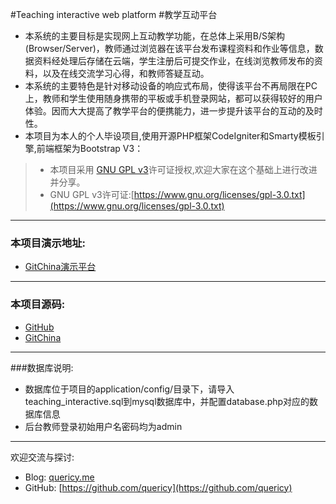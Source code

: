 #Teaching interactive web platform
#教学互动平台

* 本系统的主要目标是实现网上互动教学功能，在总体上采用B/S架构(Browser/Server)，教师通过浏览器在该平台发布课程资料和作业等信息，数据资料经处理后存储在云端，学生注册后可提交作业，在线浏览教师发布的资料，以及在线交流学习心得，和教师答疑互动。
* 本系统的主要特色是针对移动设备的响应式布局，使得该平台不再局限在PC上，教师和学生使用随身携带的平板或手机登录网站，都可以获得较好的用户体验。因而大大提高了教学平台的便携能力，进一步提升该平台的互动的及时性。
* 本项目为本人的个人毕设项目,使用开源PHP框架CodeIgniter和Smarty模板引擎,前端框架为Bootstrap V3：

> * 本项目采用 [GNU GPL v3](http://opensource.org/licenses/GPL-3.0)许可证授权,欢迎大家在这个基础上进行改进并分享。
> * GNU GPL v3许可证:[https://www.gnu.org/licenses/gpl-3.0.txt](https://www.gnu.org/licenses/gpl-3.0.txt)

---
### 本项目演示地址:
* [GitChina演示平台](http://teachtest.butterfly.mopaasapp.com/)

---
### 本项目源码:

* [GitHub](https://github.com/quericy/Teaching-interactive-web-platform)
* [GitChina](https://git.oschina.net/quericy/Teaching-interactive-web-platform)

---
###数据库说明:

* 数据库位于项目的application/config/目录下，请导入teaching_interactive.sql到mysql数据库中，并配置database.php对应的数据库信息
* 后台教师登录初始用户名密码均为admin

---
欢迎交流与探讨:

* Blog: [quericy.me](https://quericy.me)
* GitHub: [https://github.com/quericy](https://github.com/quericy)

